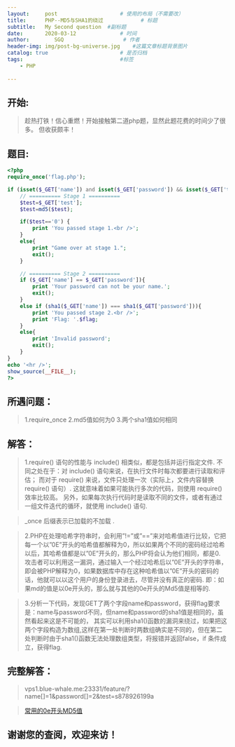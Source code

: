 ```yaml
---
layout:     post                    # 使用的布局（不需要改）
title:      PHP--MD5与SHA1的绕过            # 标题 
subtitle:   My Second question  #副标题
date:       2020-03-12              # 时间
author:        SGQ                   # 作者
header-img: img/post-bg-universe.jpg    #这篇文章标题背景图片
catalog: true                       # 是否归档
tags:                               #标签
    - PHP  
    
---
```


## 开始:
> 趁热打铁！信心重燃！开始接触第二道php题，显然此题花费的时间少了很多。
但收获颇丰！

## 题目:

```php
<?php
require_once('flag.php');

if (isset($_GET['name']) and isset($_GET['password']) && isset($_GET['test'])){
    // ========== Stage 1 ========== 
    $test=$_GET['test']; 
    $test=md5($test); 

    if($test=='0') { 
        print 'You passed stage 1.<br />';
    }
    else{
        print "Game over at stage 1."; 
        exit();
    }

    // ========== Stage 2 ========== 
    if ($_GET['name'] == $_GET['password']){
        print 'Your password can not be your name.';
        exit();
    }
    else if (sha1($_GET['name']) === sha1($_GET['password'])){
        print 'You passed stage 2.<br />';
        print 'Flag: '.$flag;
    }
    else{
        print 'Invalid password';
        exit();
    }
}
echo '<hr />';
show_source(__FILE__);
?> 

```

## 所遇问题：
>1.require_once
>2.md5值如何为0
>3.两个sha1值如何相同


## 解答：
>1.require() 语句的性能与 include() 相类似，都是包括并运行指定文件.
>不同之处在于：对 include() 语句来说，在执行文件时每次都要进行读取和评估；
而对于 require() 来说，文件只处理一次（实际上，文件内容替换 require() 语句）.
这就意味着如果可能执行多次的代码，则使用 require() 效率比较高。
>另外，如果每次执行代码时是读取不同的文件，或者有通过一组文件迭代的循环，就使用 include() 语句.

>_once 后缀表示已加载的不加载 .

>2.PHP在处理哈希字符串时，会利用”!=”或”==”来对哈希值进行比较，它把每一个以”0E”开头的哈希值都解释为0，所以如果两个不同的密码经过哈希以后，其哈希值都是以”0E”开头的，那么PHP将会认为他们相同，都是0.
攻击者可以利用这一漏洞，通过输入一个经过哈希后以”0E”开头的字符串，即会被PHP解释为0，如果数据库中存在这种哈希值以”0E”开头的密码的话，他就可以以这个用户的身份登录进去，尽管并没有真正的密码.
>即：如果md的值是以0e开头的，那么就与其他的0e开头的Md5值是相等的.


>3.分析一下代码，发现GET了两个字段name和password，获得flag要求是：name与password不同，但name和password的sha1值是相同的，虽然看起来这是不可能的，
其实可以利用sha1()函数的漏洞来绕过，如果把这两个字段构造为数组,这样在第一处判断时两数组确实是不同的，但在第二处判断时由于sha1()函数无法处理数组类型，将报错并返回false，if 条件成立，获得flag.



## 完整解答：
>vps1.blue-whale.me:23331/feature/?name[]=1&password[]=2&test=s878926199a

>[常用的0e开头MD5值](https://blog.csdn.net/fengzhantian/article/details/80490629)

## 谢谢您的查阅，欢迎来访！

